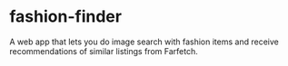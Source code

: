 # fashion-finder
A web app that lets you do image search with fashion items and receive recommendations of similar listings from Farfetch.
